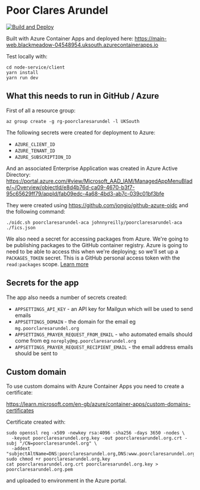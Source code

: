 # Poor Clares Arundel

[![Build and Deploy](https://github.com/johnnyreilly/poorclaresarundel-aca/actions/workflows/deploy.yaml/badge.svg)](https://github.com/johnnyreilly/poorclaresarundel-aca/actions/workflows/deploy.yaml)

Built with Azure Container Apps and deployed here: https://main-web.blackmeadow-04548954.uksouth.azurecontainerapps.io

Test locally with:

```shell
cd node-service/client
yarn install
yarn run dev
```

## What this needs to run in GitHub / Azure

First of all a resource group:

```shell
az group create -g rg-poorclaresarundel -l UKSouth
```

The following secrets were created for deployment to Azure:

- `AZURE_CLIENT_ID`
- `AZURE_TENANT_ID`
- `AZURE_SUBSCRIPTION_ID`

And an associated Enterprise Application was created in Azure Active Directory: https://portal.azure.com/#view/Microsoft_AAD_IAM/ManagedAppMenuBlade/~/Overview/objectId/e8d4b76d-ca09-4670-b3f7-95c65629ff79/appId/fab09edc-4a68-4bd3-ab7c-039c01bf3bfe

They were created using https://github.com/jongio/github-azure-oidc and the following command:

```
./oidc.sh poorclaresarundel-aca johnnyreilly/poorclaresarundel-aca ./fics.json
```

We also need a secret for accessing packages from Azure. We're going to be publishing packages to the GitHub container registry. Azure is going to need to be able to access this when we're deploying; so we'll set up a `PACKAGES_TOKEN` secret. This is a GitHub personal access token with the `read:packages` scope. [Learn more](https://docs.github.com/en/authentication/keeping-your-account-and-data-secure/creating-a-personal-access-token)

## Secrets for the app

The app also needs a number of secrets created:

- `APPSETTINGS_API_KEY` - an API key for Mailgun which will be used to send emails
- `APPSETTINGS_DOMAIN` - the domain for the email eg `mg.poorclaresarundel.org`
- `APPSETTINGS_PRAYER_REQUEST_FROM_EMAIL` - who automated emails should come from eg `noreply@mg.poorclaresarundel.org`
- `APPSETTINGS_PRAYER_REQUEST_RECIPIENT_EMAIL` - the email address emails should be sent to

## Custom domain

To use custom domains with Azure Container Apps you need to create a certificate:

https://learn.microsoft.com/en-gb/azure/container-apps/custom-domains-certificates

Certificate created with:

```shell
sudo openssl req -x509 -newkey rsa:4096 -sha256 -days 3650 -nodes \
  -keyout poorclaresarundel.org.key -out poorclaresarundel.org.crt -subj "/CN=poorclaresarundel.org" \
  -addext "subjectAltName=DNS:poorclaresarundel.org,DNS:www.poorclaresarundel.org,IP:20.49.157.17"
sudo chmod +r poorclaresarundel.org.key
cat poorclaresarundel.org.crt poorclaresarundel.org.key > poorclaresarundel.org.pem
```

and uploaded to environment in the Azure portal.
